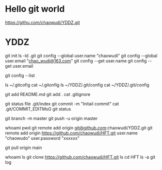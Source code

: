 # Hello git world
https://githu.com/chaowudi/YDDZ.git

# YDDZ

git init
ls -ld .git
git config --global user.name "chaowudi"
git config --global user.email "chao_wudi@163.com"
git config --get user.name
git config --get user.email

git config --list

ls ~/.gitcofig
cat ~/.gitonfig
ls ~/YDDZ/.git/config
cat ~/YDDZ/.git/config

git add README.md
git add .
cat .gitignore

git status
file .git/index
git commit -m "Initail commit"
cat .git/COMMIT_EDITMsG
git status

git branch -m master
git push -u origin master

whoami
pwd
git remote add origin git@github.com:chaowudi/YDDZ.git
git remote add origin https://github.com/chaowudi/HFT.git
user.name "chaowudo"
user.password "xxxxxx"

git pull origin main


whoami
ls
git clone https://github.com/chaowudi/HFT.git
ls 
cd HFT
ls -a
git log

